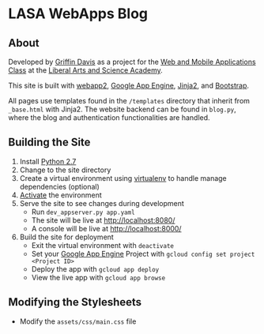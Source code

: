 # LASA WebApps Blog

## About
Developed by [Griffin Davis](https://griffindvs.com) as a project for the [Web and Mobile Applications Class](https://lasacs.com/wa) at the [Liberal Arts and Science Academy](https://lasahighschool.org).

This site is built with [webapp2](https://webapp2.readthedocs.io/en/latest/), [Google App Engine](https://cloud.google.com/appengine/), [Jinja2](http://jinja.pocoo.org/docs/2.10/), and [Bootstrap](http://getbootstrap.com/).

All pages use templates found in the `/templates` directory that inherit from `_base.html` with Jinja2. The website backend can be found in `blog.py`, where the blog and authentication functionalities are handled.

## Building the Site
1. Install [Python 2.7](https://www.python.org/downloads/)
2. Change to the site directory
3. Create a virtual environment using [virtualenv](https://cloud.google.com/python/setup#installing_and_using_virtualenv) to handle manage dependencies (optional)
4. [Activate](https://cloud.google.com/python/setup#installing_and_using_virtualenv) the environment
5. Serve the site to see changes during development
   - Run `dev_appserver.py app.yaml`
   - The site will be live at [http://localhost:8080/](http://localhost:8080/)
   - A console will be live at [http://localhost:8000/](http://localhost:8000/)
6. Build the site for deployment
   - Exit the virtual environment with `deactivate`
   - Set your [Google App Engine](https://cloud.google.com/appengine/) Project with `gcloud config set project <Project ID>`
   - Deploy the app with `gcloud app deploy`
   - View the live app with `gcloud app browse`
    
## Modifying the Stylesheets
- Modify the `assets/css/main.css` file
